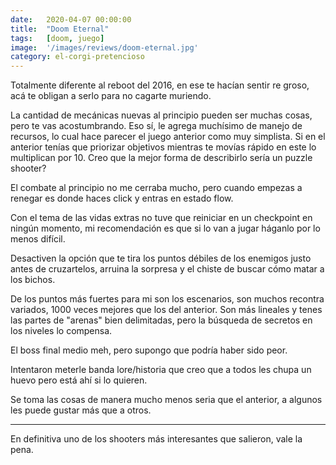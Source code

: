 ```yaml
---
date:   2020-04-07 00:00:00
title:  "Doom Eternal"
tags:   [doom, juego]
image:  '/images/reviews/doom-eternal.jpg'
category: el-corgi-pretencioso
---
```

Totalmente diferente al reboot del 2016, en ese te hacían sentir re groso, acá te obligan a serlo para no cagarte muriendo.

La cantidad de mecánicas nuevas al principio pueden ser muchas cosas, pero te vas acostumbrando. Eso sí, le agrega muchísimo de manejo de recursos, lo cual hace parecer el juego anterior como muy simplista. Si en el anterior tenías que priorizar objetivos mientras te movías rápido en este lo multiplican por 10. Creo que la mejor forma de describirlo sería un puzzle shooter?

El combate al principio no me cerraba mucho, pero cuando empezas a renegar es donde haces click y entras en estado flow.

Con el tema de las vidas extras no tuve que reiniciar en un checkpoint en ningún momento, mi recomendación es que si lo van a jugar háganlo por lo menos difícil.

Desactiven la opción que te tira los puntos débiles de los enemigos justo antes de cruzartelos, arruina la sorpresa y el chiste de buscar cómo matar a los bichos.

De los puntos más fuertes para mi son los escenarios, son muchos recontra variados, 1000 veces mejores que los del anterior. Son más lineales y tenes las partes de "arenas" bien delimitadas, pero la búsqueda de secretos en los niveles lo compensa.

El boss final medio meh, pero supongo que podría haber sido peor.

Intentaron meterle banda lore/historia que creo que a todos les chupa un huevo  pero está ahí si lo quieren.

Se toma las cosas de manera mucho menos seria que el anterior, a algunos les puede gustar más que a otros.

<hr>

En definitiva uno de los shooters más interesantes que salieron, vale la pena.
